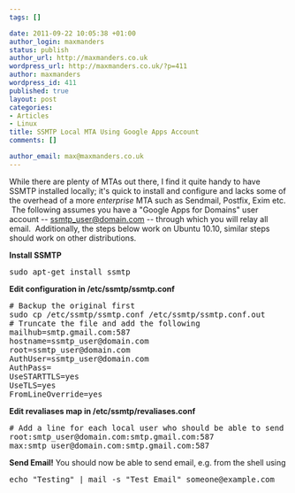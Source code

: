 ```yaml
--- 
tags: []

date: 2011-09-22 10:05:38 +01:00
author_login: maxmanders
status: publish
author_url: http://maxmanders.co.uk
wordpress_url: http://maxmanders.co.uk/?p=411
author: maxmanders
wordpress_id: 411
published: true
layout: post
categories: 
- Articles
- Linux
title: SSMTP Local MTA Using Google Apps Account
comments: []

author_email: max@maxmanders.co.uk
---
```

While there are plenty of MTAs out there, I find it quite handy to have SSMTP installed locally; it's quick to install and configure and lacks some of the overhead of a more <em>enterprise</em>&nbsp;MTA such as Sendmail, Postfix, Exim etc. &nbsp;The following assumes you have a "Google Apps for Domains" user account -- ssmtp_user@domain.com -- through which you will relay all email. &nbsp;Additionally, the steps below work on Ubuntu 10.10, similar steps should work on other distributions.

<strong>Install SSMTP</strong>
<pre class="brush: bash">
sudo apt-get install ssmtp
</pre>

<strong>Edit configuration in /etc/ssmtp/ssmtp.conf</strong>
<pre class="brush: bash">
# Backup the original first
sudo cp /etc/ssmtp/ssmtp.conf /etc/ssmtp/ssmtp.conf.out
# Truncate the file and add the following
mailhub=smtp.gmail.com:587
hostname=ssmtp_user@domain.com
root=ssmtp_user@domain.com
AuthUser=ssmtp_user@domain.com
AuthPass=<ssmtp_user_password>
UseSTARTTLS=yes
UseTLS=yes
FromLineOverride=yes
</pre>


<strong>Edit revaliases map in /etc/ssmtp/revaliases.conf</strong>
<pre class="brush: bash">
# Add a line for each local user who should be able to send email
root:smtp_user@domain.com:smtp.gmail.com:587
max:smtp_user@domain.com:smtp.gmail.com:587
</pre>

<strong>Send Email!</strong>
You should now be able to send email, e.g. from the shell using
<pre class="brush: bash">
echo "Testing" | mail -s "Test Email" someone@example.com
</pre>
